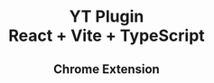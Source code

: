 <div align="center">
<h1> YT Plugin<br/>React + Vite + TypeScript</h1>
<h2> Chrome Extension </h2>
</div>